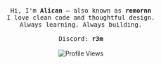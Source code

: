 <p align="center">
  <samp>
    Hi, I'm <strong>Alican</strong> — also known as <strong>remornn</strong><br>
    I love clean code and thoughtful design.<br>
    Always learning. Always building.<br>
    <br>
    Discord: <strong>r3m</strong>
  </samp>
  <br><br>
  <img src="https://komarev.com/ghpvc/?username=remornxd&style=flat&color=lightgray" alt="Profile Views">
</p>
